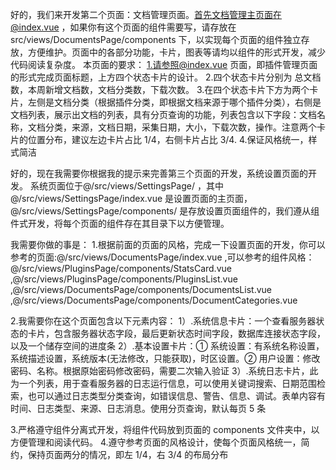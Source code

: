 好的，我们来开发第二个页面：文档管理页面。首先文档管理主页面在@index.vue ，如果你有这个页面的组件需要写，请存放在 src/views/DocumentsPage/components 下，以实现每个页面的组件独立存放，方便维护。页面中的各部分功能，卡片，图表等请均以组件的形式开发，减少代码阅读复杂度。
本页面的要求： 1.请参照@index.vue 页面，即插件管理页面的形式完成页面标题，上方四个状态卡片的设计。 2.四个状态卡片分别为 总文档数，本周新增文档数，文档分类数，下载次数。 3.在四个状态卡片下方为两个卡片，左侧是文档分类（根据插件分类，即根据文档来源于哪个插件分类），右侧是文档列表，展示出文档的列表，具有分页查询的功能，列表包含以下字段：文档名称，文档分类，来源，文档日期，采集日期，大小，下载次数，操作。注意两个卡片的位置分布，建议左边卡片占比 1/4，右侧卡片占比 3/4. 4.保证风格统一，样式简洁

好的，现在我需要你根据我的提示来完善第三个页面的开发，系统设置页面的开发。
系统页面位于@/src/views/SettingsPage/ ，其中@/src/views/SettingsPage/index.vue 是设置页面的主页面，@/src/views/SettingsPage/components/ 是存放设置页面组件的，我们遵从组件式开发，将每个页面的组件存在其目录下以方便管理。

我需要你做的事是： 1.根据前面的页面的风格，完成一下设置页面的开发，你可以参考的页面:@/src/views/DocumentsPage/index.vue ,可以参考的组件风格：@/src/views/PluginsPage/components/StatsCard.vue ,@/src/views/PluginsPage/components/PluginsList.vue ,@/src/views/DocumentsPage/components/DocumentsList.vue ,@/src/views/DocumentsPage/components/DocumentCategories.vue

2.我需要你在这个页面包含以下元素内容：
1）.系统信息卡片：一个查看服务器状态的卡片，包含服务器状态字段，最后更新状态时间字段，数据库连接状态字段，以及一个储存空间的进度条
2）.基本设置卡片：① 系统设置：有系统名称设置，系统描述设置，系统版本(无法修改，只能获取)，时区设置。② 用户设置：修改密码、名称。根据原始密码修改密码，需要二次输入验证
3）.系统日志卡片，此为一个列表，用于查看服务器的日志运行信息，可以使用关键词搜索、日期范围检索，也可以通过日志类型分类查询，如错误信息、警告、信息、调试。表单内容有时间、日志类型、来源、日志消息。使用分页查询，默认每页 5 条

3.严格遵守组件分离式开发，将组件代码放到页面的 components 文件夹中，以方便管理和阅读代码。 4.遵守参考页面的风格设计，使每个页面风格统一，简约，保持页面两分的情况，即左 1/4，右 3/4 的布局分布
